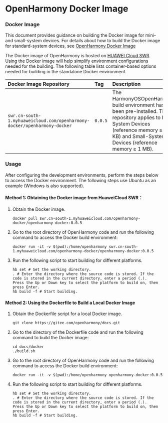 # OpenHarmony Docker Image

### Docker Image

This document provides guidance on building the Docker image for mini- and small-system devices. For details about how to build the Docker image for standard-system devices, see [OpenHarmony Docker Image](https://gitee.com/openharmony/docs/blob/master/docker/standard/Readme-en.md)

The Docker image of OpenHarmony is hosted on [HUAWEI Cloud SWR](https://auth.huaweicloud.com/authui/login.html?service=https%3A%2F%2Fconsole.huaweicloud.com%2Fswr%2F%3Fregion%3Dcn-south-1%26cloud_route_state%3D%2Fapp%2Fwarehouse%2FwarehouseMangeDetail%2Fgoldensir%2Fopenharmony-docker%2Fopenharmony-docker%3Ftype%3DownImage&locale=en-us#/login). Using the Docker image will help simplify environment configurations needed for the building. The following table lists container-based options needed for building in the standalone Docker environment.

| Docker Image Repository                                      | Tag     | Description                                                  |
| :----------------------------------------------------------- | :------ | :----------------------------------------------------------- |
| `swr.cn-south-1.myhuaweicloud.com/openharmony-docker/openharmony-docker` | `0.0.5` | The HarmonyOSOpenHarmony build environment has been pre-installed. This repository applies to Mini-System Devices (reference memory ≥ 128 KB) and Small-System Devices (reference memory ≥ 1 MB). |

### Usage

 After configuring the development environments, perform the steps below to access the Docker environment. The following steps use Ubuntu as an example (Windows is also supported).

#### **Method 1: Obtaining the Docker image from HuaweiCloud SWR**：

1. Obtain the Docker image.
     ```
     docker pull swr.cn-south-1.myhuaweicloud.com/openharmony-docker/openharmony-docker:0.0.5
     ```
2. Go to the root directory of OpenHarmony code and run the following command to access the Docker build environment:
     ```
     docker run -it -v $(pwd):/home/openharmony swr.cn-south-1.myhuaweicloud.com/openharmony-docker/openharmony-docker:0.0.5
     ```
3. Run the following script to start building for different platforms.
     ```
     hb set # Set the working directory.
     . # Enter the directory where the source code is stored. If the code is stored in the current directory, enter a period (.).
     Press the Up or Down key to select the platform to build on, then press Enter.
     hb build -f # Start building.
     ```

 #### **Method 2: Using the Dockerfile to Build a Local Docker Image**
1. Obtain the Dockerfile script for a local Docker image.
     ```
     git clone https://gitee.com/openharmony/docs.git
     ```
2. Go to the directory of the Dockerfile code and run the following command to build the Docker image:
     ```
     cd docs/docker
     ./build.sh
     ```
4. Go to the root directory of OpenHarmony code and run the following command to access the Docker build environment:
     ```
     docker run -it -v $(pwd):/home/openharmony openharmony-docker:0.0.5
     ```
5. Run the following script to start building for different platforms.
     ```
     hb set # Set the working directory.
     . # Enter the directory where the source code is stored. If the code is stored in the current directory, enter a period (.).
     Press the Up or Down key to select the platform to build on, then press Enter.
     hb build -f # Start building.
     ```
